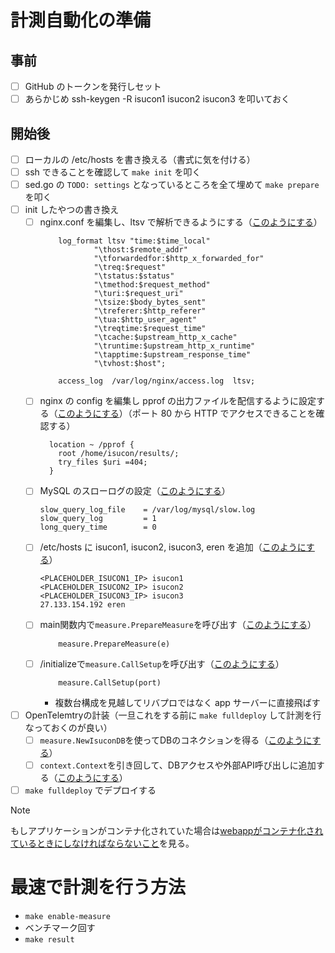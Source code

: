 # 計測自動化の準備

## 事前
- [ ] GitHub のトークンを発行しセット
- [ ] あらかじめ ssh-keygen -R isucon1 isucon2 isucon3 を叩いておく

## 開始後
- [ ] ローカルの /etc/hosts を書き換える（書式に気を付ける）
- [ ] ssh できることを確認して `make init` を叩く
- [ ] sed.go の `TODO: settings` となっているところを全て埋めて `make prepare` を叩く
- [ ] init したやつの書き換え
  - [ ] nginx.conf を編集し、ltsv で解析できるようにする（[このようにする](https://github.com/Nagarei/isucon11-qualify-test/commit/b7e8f2667677831490d8e5966251633c14944015)）
    ```
        log_format ltsv "time:$time_local"
                "\thost:$remote_addr"
                "\tforwardedfor:$http_x_forwarded_for"
                "\treq:$request"
                "\tstatus:$status"
                "\tmethod:$request_method"
                "\turi:$request_uri"
                "\tsize:$body_bytes_sent"
                "\treferer:$http_referer"
                "\tua:$http_user_agent"
                "\treqtime:$request_time"
                "\tcache:$upstream_http_x_cache"
                "\truntime:$upstream_http_x_runtime"
                "\tapptime:$upstream_response_time"
                "\tvhost:$host";

        access_log  /var/log/nginx/access.log  ltsv;
      ```
  - [ ] nginx の config を編集し pprof の出力ファイルを配信するように設定する（[このようにする](https://github.com/Saza-ku/private-isu-2023/commit/d0ec5125783192884a9d164754e1f602f4e1a4c9#diff-c5ef4126bf2c674cca13a602dde349b38c227406c17b884109ded03afea1152fR17-R19)）（ポート 80 から HTTP でアクセスできることを確認する）
    ```
      location ~ /pprof {
        root /home/isucon/results/;
        try_files $uri =404;
      }
    ```
  - [ ] MySQL のスローログの設定（[このようにする](https://github.com/Saza-ku/isucon11q/commit/4b51aa65ccc2fe2e7055ef15d4c058b01e7c15f3#diff-28ca88da6aa2437d8b374172e457b049f0af076e11da2f0f7e8400875b0c0f6eR64-R66)）
    ```
    slow_query_log_file    = /var/log/mysql/slow.log
    slow_query_log         = 1
    long_query_time        = 0
    ```
  - [ ] /etc/hosts に isucon1, isucon2, isucon3, eren を追加（[このようにする](https://github.com/saza-ku/isucon11q-2024/commit/f17751cb2feab558d51f0da46dc5058b9116935e)）
    ```
    <PLACEHOLDER_ISUCON1_IP> isucon1
    <PLACEHOLDER_ISUCON2_IP> isucon2
    <PLACEHOLDER_ISUCON3_IP> isucon3
    27.133.154.192 eren
    ```
  - [ ] main関数内で`measure.PrepareMeasure`を呼び出す（[このようにする](https://github.com/saza-ku/isucon11q-2024/commit/83f4adf21a2dfea1b0d8901f5ffc403f7b2ca2fe#diff-871eb89e86e63e7eca84f0075cba1a75574a11341cd89d39c7891864d2b085b9R251)）
    ```
    	measure.PrepareMeasure(e)
    ```
  - [ ] /initializeで`measure.CallSetup`を呼び出す（[このようにする](https://github.com/saza-ku/isucon11q-2024/commit/babc2a253e526e5bd24b20784a58969291659ee2)）
    ```
    	measure.CallSetup(port)
    ```
      - 複数台構成を見越してリバプロではなく app サーバーに直接飛ばす
- [ ] OpenTelemtryの計装（一旦これをする前に `make fulldeploy` して計測を行なっておくのが良い）
  - [ ] `measure.NewIsuconDB`を使ってDBのコネクションを得る（[このようにする](https://github.com/saza-ku/isucon11q-2024/commit/babc2a253e526e5bd24b20784a58969291659ee2)）
  - [ ] `context.Context`を引き回して、DBアクセスや外部API呼び出しに追加する（[このようにする](https://github.com/saza-ku/isucon11q-2024/commit/d1c16d395488fb36ff2d4d7358b936955a5a4a4b)）
- [ ] `make fulldeploy` でデプロイする

> [!NOTE]
> もしアプリケーションがコンテナ化されていた場合は[webappがコンテナ化されているときにしなければならないこと](https://github.com/saza-ku/isucon-template/wiki/webapp%E3%81%8C%E3%82%B3%E3%83%B3%E3%83%86%E3%83%8A%E5%8C%96%E3%81%95%E3%82%8C%E3%81%A6%E3%81%84%E3%82%8B%E3%81%A8%E3%81%8D%E3%81%AB%E3%81%97%E3%81%AA%E3%81%91%E3%82%8C%E3%81%B0%E3%81%AA%E3%82%89%E3%81%AA%E3%81%84%E3%81%93%E3%81%A8)を見る。

# 最速で計測を行う方法

- `make enable-measure`
- ベンチマーク回す
- `make result`
